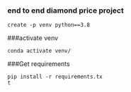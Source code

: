 ### end to end diamond price project
```
create -p venv python==3.8
```
###activate venv
```
conda activate venv/
```
###Get requirements
```
pip install -r requirements.tx
t
```
###
